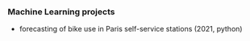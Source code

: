 ### Machine Learning projects  
- forecasting of bike use in Paris self-service stations (2021, python)
